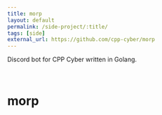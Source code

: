 ```yaml
---
title: morp
layout: default
permalink: /side-project/:title/
tags: [side]
external_url: https://github.com/cpp-cyber/morp
---
```


Discord bot for CPP Cyber written in Golang.

<br>

# morp
